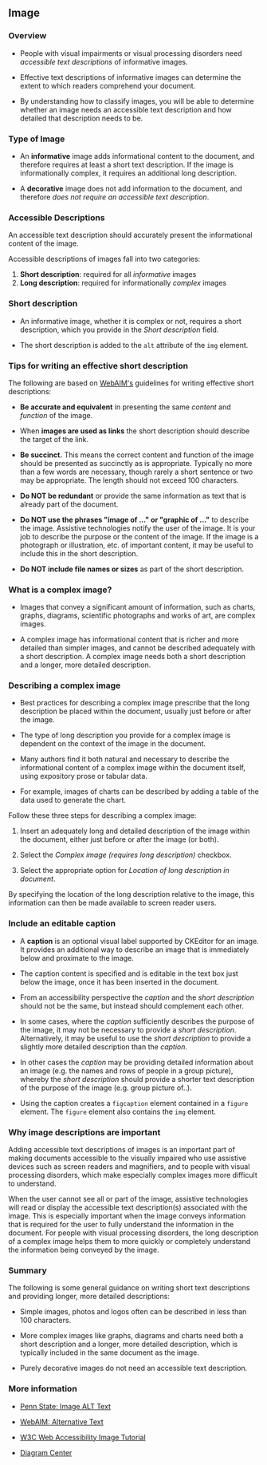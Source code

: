 ## Image

### Overview

* People with visual impairments or visual processing disorders need *accessible text descriptions* of informative images.

* Effective text descriptions of informative images can determine the extent to which readers comprehend your document.

* By understanding how to classify images, you will be able to determine whether an image needs an accessible text description and how detailed that description needs to be.

### Type of Image

* An **informative** image adds informational content to the document, and therefore requires at least a short text description. If the image is informationally complex, it requires an additional long description.

* A **decorative** image does not add information to the document, and therefore *does not require an accessible text description*.

### Accessible Descriptions

An accessible text description should accurately present the informational content of the image.

Accessible descriptions of images fall into two categories:

1. **Short description**: required for all *informative* images
1. **Long description**: required for informationally *complex* images

### Short description

* An informative image, whether it is complex or not, requires a short description, which you provide in the *Short description* field.

* The short description is added to the `alt` attribute of the `img` element.

### Tips for writing an effective short description

The following are based on <a href="https://webaim.org/">WebAIM's</a> guidelines for writing effective short descriptions:

* **Be accurate and equivalent** in presenting the same *content* and *function* of the image.

* When **images are used as links** the short description should describe the target of the link.

* **Be succinct.** This means the correct content and function of the image should be presented as succinctly as is appropriate. Typically no more than a few words are necessary, though rarely a short sentence or two may be appropriate. The length should not exceed 100 characters.

* **Do NOT be redundant** or provide the same information as text that is already part of the document.

* **Do NOT use the phrases "image of ..." or "graphic of ..."** to describe the image. Assistive technologies notify the user of the image.  It is your job to describe the purpose or the content of the image.  If the image is a photograph or illustration, etc. of important content, it may be useful to include this in the short description.

* **Do NOT include file names or sizes** as part of the short description.

### What is a complex image?

* Images that convey a significant amount of information, such as charts, graphs, diagrams, scientific photographs and works of art, are complex images.

* A complex image has informational content that is richer and more detailed than simpler images, and cannot be described adequately with a short description. A complex image needs both a short description and a longer, more detailed description.

### Describing a complex image

* Best practices for describing a complex image prescribe that the long description be placed within the document, usually just before or after the image.

* The type of long description you provide for a complex image is dependent on the context of the image in the document.

* Many authors find it both natural and necessary to describe the informational content of a complex image within the document itself, using expository prose or tabular data.

* For example, images of charts can be described by adding a table of the data used to generate the chart.

Follow these three steps for describing a complex image:

1. Insert an adequately long and detailed description of the image within the document, either just before or after the image (or both).

1. Select the *Complex image (requires long description)* checkbox.

1. Select the appropriate option for *Location of long description in document*.

By specifying the location of the long description relative to the image, this information can then be made available to screen reader users.

### Include an editable caption

* A **caption** is an optional visual label supported by CKEditor for an image. It provides an additional way to describe an image that is immediately below and proximate to the image.

* The caption content is specified and is editable in the text box just below the image, once it has been inserted in the document.

* From an accessibility perspective the *caption* and the *short description* should not be the same, but instead should complement each other.

* In some cases, where the *caption* sufficiently describes the purpose of the image, it may not be necessary to provide a *short description*. Alternatively, it may be useful to use the *short description* to provide a slightly more detailed description than the *caption*.

* In other cases the *caption* may be providing detailed information about an image (e.g. the names and rows of people in a group picture), whereby the *short description* should provide a shorter text description of the purpose of the image (e.g. group picture of..).

* Using the caption creates a `figcaption` element contained in a `figure` element.  The `figure` element also contains the `img` element.

### Why image descriptions are important

Adding accessible text descriptions of images is an important part of making documents accessible to the visually impaired who use assistive devices such as screen readers and magnifiers, and to people with visual processing disorders, which make especially complex images more difficult to understand.

When the user cannot see all or part of the image, assistive technologies will read or display the accessible text description(s) associated with the image. This is especially important when the image conveys information that is required for the user to fully understand the information in the document. For people with visual processing disorders, the long description of a complex image helps them to more quickly or completely understand the information being conveyed by the image.

### Summary

The following is some general guidance on writing short text descriptions and providing longer, more detailed descriptions:

* Simple images, photos and logos often can be described in less than 100 characters.

* More complex images like graphs, diagrams and charts need both a short description and a longer, more detailed description, which is typically included in the same document as the image.

* Purely decorative images do not need an accessible text description.

### More information

* <a href="http://accessibility.psu.edu/images/alttext/" target="_resource">Penn State: Image ALT Text</a>

* <a href="https://webaim.org/techniques/alttext/" target="_resource">WebAIM: Alternative Text</a>

* <a href="https://www.w3.org/WAI/tutorials/images/">W3C Web Accessibility Image Tutorial</a>

* <a href="http://diagramcenter.org/" target="_resource">Diagram Center</a>
